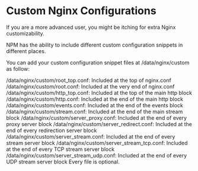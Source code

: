 #   Custom Nginx Configurations
If you are a more advanced user, you might be itching for extra Nginx customizability.

NPM has the ability to include different custom configuration snippets in different places.

You can add your custom configuration snippet files at /data/nginx/custom as follow:

/data/nginx/custom/root_top.conf: Included at the top of nginx.conf
/data/nginx/custom/root.conf: Included at the very end of nginx.conf
/data/nginx/custom/http_top.conf: Included at the top of the main http block
/data/nginx/custom/http.conf: Included at the end of the main http block
/data/nginx/custom/events.conf: Included at the end of the events block
/data/nginx/custom/stream.conf: Included at the end of the main stream block
/data/nginx/custom/server_proxy.conf: Included at the end of every proxy server block
/data/nginx/custom/server_redirect.conf: Included at the end of every redirection server block
/data/nginx/custom/server_stream.conf: Included at the end of every stream server block
/data/nginx/custom/server_stream_tcp.conf: Included at the end of every TCP stream server block
/data/nginx/custom/server_stream_udp.conf: Included at the end of every UDP stream server block
Every file is optional.